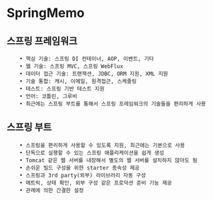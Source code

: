 # SpringMemo

## 스프링 프레임워크
        • 핵심 기술: 스프링 DI 컨테이너, AOP, 이벤트, 기타
        • 웹 기술: 스프링 MVC, 스프링 WebFlux
        • 데이터 접근 기술: 트랜잭션, JDBC, ORM 지원, XML 지원
        • 기술 통합: 캐시, 이메일, 원격접근, 스케줄링
        • 테스트: 스프링 기반 테스트 지원
        • 언어: 코틀린, 그루비
        • 최근에는 스프링 부트를 통해서 스프링 프레임워크의 기술들을 편리하게 사용

## 스프링 부트
        • 스프링을 편리하게 사용할 수 있도록 지원, 최근에는 기본으로 사용
        • 단독으로 실행할 수 있는 스프링 애플리케이션을 쉽게 생성
        • Tomcat 같은 웹 서버를 내장해서 별도의 웹 서버를 설치하지 않아도 됨
        • 손쉬운 빌드 구성을 위한 starter 종속성 제공
        • 스프링과 3rd party(외부) 라이브러리 자동 구성
        • 메트릭, 상태 확인, 외부 구성 같은 프로덕션 준비 기능 제공
        • 관례에 의한 간결한 설정

